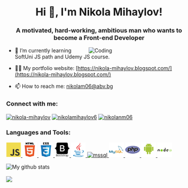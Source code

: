 
<h1 align="center">Hi 👋, I'm Nikola Mihaylov!</h1>
<h3 align="center">A motivated, hard-working, ambitious man who wants to become a Front-end Developer</h3>
<img align="right" alt="Coding" width="280"  src="https://globaleducation.s3.ap-south-1.amazonaws.com/globaledu/gif/front-end-development.gif">

- 🌱 I’m currently learning SoftUni JS path and Udemy JS course. 

- 👨‍💻 My portfolio website:  [https://nikola-mihaylov.blogspot.com/](https://nikola-mihaylov.blogspot.com/)

- 📫 How to reach me:  nikolam06@abv.bg

<h3 align="left">Connect with me:</h3>
<p align="left">
<a href="https://linkedin.com/in/nikola-mihaylov" target="blank"><img align="center" src="https://raw.githubusercontent.com/rahuldkjain/github-profile-readme-generator/master/src/images/icons/Social/linked-in-alt.svg" alt="nikola-mihaylov" height="30" width="40" /></a>
<a href="https://fb.com/nikolamihaylov6" target="blank"><img align="center" src="https://raw.githubusercontent.com/rahuldkjain/github-profile-readme-generator/master/src/images/icons/Social/facebook.svg" alt="nikolamihaylov6" height="30" width="40" /></a>
<a href="https://instagram.com/nikolanm06" target="blank"><img align="center" src="https://raw.githubusercontent.com/rahuldkjain/github-profile-readme-generator/master/src/images/icons/Social/instagram.svg" alt="nikolanm06" height="30" width="40" /></a>
</p>

<h3 align="left">Languages and Tools:</h3>
<p align="left"> <a href="https://developer.mozilla.org/en-US/docs/Web/JavaScript" target="_blank" rel="noreferrer"> <img src="https://raw.githubusercontent.com/devicons/devicon/master/icons/javascript/javascript-original.svg" alt="javascript" width="40" height="40"/> </a> <a href="https://www.w3.org/html/" target="_blank" rel="noreferrer"> <img src="https://raw.githubusercontent.com/devicons/devicon/master/icons/html5/html5-original-wordmark.svg" alt="html5" width="40" height="40"/> </a> </a> <a href="https://www.w3schools.com/css/" target="_blank" rel="noreferrer"> <img src="https://raw.githubusercontent.com/devicons/devicon/master/icons/css3/css3-original-wordmark.svg" alt="css3" width="40" height="40"/> </a> <a href="https://getbootstrap.com" target="_blank" rel="noreferrer"> <img src="https://raw.githubusercontent.com/devicons/devicon/master/icons/bootstrap/bootstrap-plain-wordmark.svg" alt="bootstrap" width="40" height="40"/>  <a href="https://www.java.com" target="_blank" rel="noreferrer"> <img src="https://raw.githubusercontent.com/devicons/devicon/master/icons/java/java-original.svg" alt="java" width="40" height="40"/> </a>  <a href="https://www.microsoft.com/en-us/sql-server" target="_blank" rel="noreferrer"> <img src="https://www.svgrepo.com/show/303229/microsoft-sql-server-logo.svg" alt="mssql" width="40" height="40"/> </a> <a href="https://www.mysql.com/" target="_blank" rel="noreferrer"> <img src="https://raw.githubusercontent.com/devicons/devicon/master/icons/mysql/mysql-original-wordmark.svg" alt="mysql" width="40" height="40"/> </a> <a href="https://www.php.net" target="_blank" rel="noreferrer"> <img src="https://raw.githubusercontent.com/devicons/devicon/master/icons/php/php-original.svg" alt="php" width="40" height="40"/> </a> <a href="https://developer.android.com" target="_blank" rel="noreferrer"> <img src="https://raw.githubusercontent.com/devicons/devicon/master/icons/android/android-original-wordmark.svg" alt="android" width="40" height="40"/> </a> <a href="https://nodejs.org" target="_blank" rel="noreferrer"> <img src="https://raw.githubusercontent.com/devicons/devicon/master/icons/nodejs/nodejs-original-wordmark.svg" alt="nodejs" width="40" height="40"/> </a>  </p>

<img align="center" src="https://github-readme-streak-stats.herokuapp.com?user=nikolamihailov&theme=vue-dark&hide_border=true&date_format=M%20j%5B%2C%20Y%5D" alt="My github stats" />
<p>
<img align="center" src="https://github-readme-stats.vercel.app/api/top-langs/?username=nikolamihailov&layout=compact&theme=cobalt&hide_border=true"/></p>









